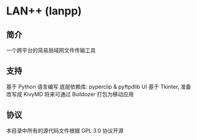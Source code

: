 # LAN++ (lanpp)
## 简介
一个跨平台的简易局域网文件传输工具
## 支持
基于 Python 语言编写
底层依赖库: pyperclip & pyftpdlib
UI 基于 Tkinter, 准备改写成 KivyMD
将来可通过 Buildozer 打包为移动应用
## 协议
本目录中所有的源代码文件根据 GPL 3.0 协议开源